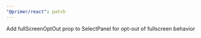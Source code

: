 ```yaml
---
"@primer/react": patch
---
```


Add fullScreenOptOut prop to SelectPanel for opt-out of fullscreen behavior
